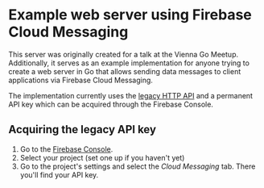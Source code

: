 # Example web server using Firebase Cloud Messaging

This server was originally created for a talk at the Vienna Go Meetup. Additionally, it serves as an example implementation for anyone trying to create a web server in Go that allows sending data messages to client applications via Firebase Cloud Messaging.

The implementation currently uses the [legacy HTTP API](https://firebase.google.com/docs/cloud-messaging/http-server-ref) and a permanent API key which can be acquired through the Firebase Console. 

## Acquiring the legacy API key
1. Go to the [Firebase Console](https://console.firebase.google.com).
2. Select your project (set one up if you haven't yet)
3. Go to the project's settings and select the *Cloud Messaging* tab. There you'll find your API key.